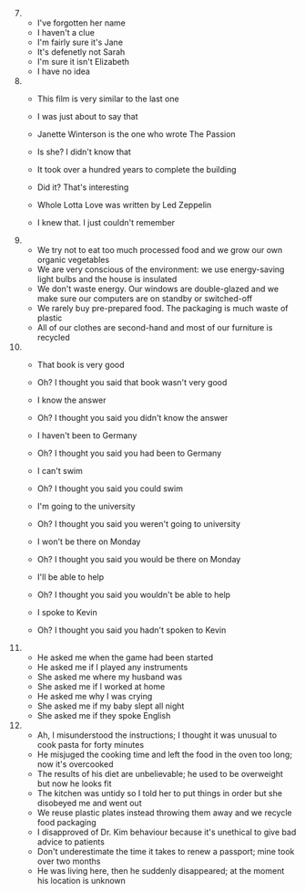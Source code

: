 7.
    - I've forgotten her name
    - I haven't a clue
    - I'm fairly sure it's Jane
    - It's defenetly not Sarah
    - I'm sure it isn't Elizabeth
    - I have no idea

8.
    - This film is very similar to the last one
    - I was just about to say that
    
    - Janette Winterson is the one who wrote The Passion
    - Is she? I didn't know that

    - It took over a hundred years to complete the building
    - Did it? That's interesting

    - Whole Lotta Love was written by Led Zeppelin
    - I knew that. I just couldn't remember

9.
    - We try not to eat too much processed food and we grow our own organic vegetables
    - We are very conscious of the environment: we use energy-saving light bulbs and the house is insulated
    - We don't waste energy. Our windows are double-glazed and we make sure our computers are on standby or switched-off
    - We rarely buy pre-prepared food. The packaging is much waste of plastic
    - All of our clothes are second-hand and most of our furniture is recycled

10.
    - That book is very good
    - Oh? I thought you said that book wasn't very good
    
    - I know the answer
    - Oh? I thought you said you didn't know the answer

    - I haven't been to Germany
    - Oh? I thought you said you had been to Germany

    - I can't swim
    - Oh? I thought you said you could swim

    - I'm going to the university
    - Oh? I thought you said you weren't going to university

    - I won't be there on Monday
    - Oh? I thought you said you would be there on Monday

    - I'll be able to help
    - Oh? I thought you said you wouldn't be able to help

    - I spoke to Kevin
    - Oh? I thought you said you hadn't spoken to Kevin

11.
    - He asked me when the game had been started
    - He asked me if I played any instruments
    - She asked me where my husband was
    - She asked me if I worked at home
    - He asked me why I was crying
    - She asked me if my baby slept all night
    - She asked me if they spoke English

12.
    - Ah, I misunderstood the instructions; I thought it was unusual to cook pasta for forty minutes
    - He misjuged the cooking time and left the food in the oven too long; now it's overcooked
    - The results of his diet are unbelievable; he used to be overweight but now he looks fit
    - The kitchen was untidy so I told her to put things in order but she disobeyed me and went out
    - We reuse plastic plates instead throwing them away and we recycle food packaging
    - I disapproved of Dr. Kim behaviour because it's unethical to give bad advice to patients
    - Don't underestimate the time it takes to renew a passport; mine took over two months
    - He was living here, then he suddenly disappeared; at the moment his location is unknown